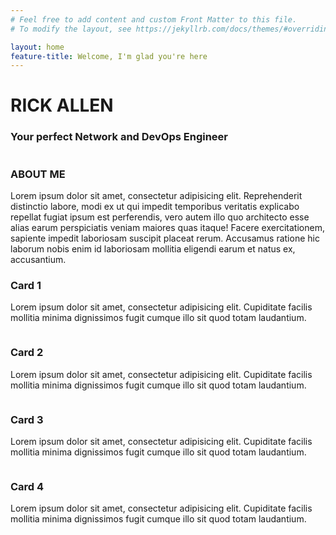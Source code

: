 ```yaml
---
# Feel free to add content and custom Front Matter to this file.
# To modify the layout, see https://jekyllrb.com/docs/themes/#overriding-theme-defaults

layout: home
feature-title: Welcome, I'm glad you're here
---
```


<div id="section-a">
  <div id="hero-container">
    <div id="hero-picture"></div>
    <div id="hero-text">
      <h1>RICK ALLEN</h1>
      <h3>Your perfect Network and DevOps Engineer</h3>
    </div>
  </div>
  <div id="portrait-container">
    <div id="portrait">
      <img src="{{ site.baseurl }}/img/selfportrait-01.png" alt="">
    </div>
  </div>
  <div id="bio">
    <h3>ABOUT ME</h3>
    <p>Lorem ipsum dolor sit amet, consectetur adipisicing elit. Reprehenderit distinctio labore, modi ex ut qui impedit temporibus veritatis explicabo repellat fugiat ipsum est perferendis, vero autem illo quo architecto esse alias earum perspiciatis veniam maiores quas itaque! Facere exercitationem, sapiente impedit laboriosam suscipit placeat rerum. Accusamus ratione hic laborum nobis enim id laboriosam mollitia eligendi earum et natus ex, accusantium.</p>
  </div>
</div>
<div id="section-b">
  <div id="skill-cards">
    <div id="skill-card-1" class="skill">
      <div class="skill-picture">
      </div>
      <h3>Card 1</h3>
      <p>Lorem ipsum dolor sit amet, consectetur adipisicing elit. Cupiditate facilis mollitia minima dignissimos fugit cumque illo sit quod totam laudantium.</p>
    </div>
    <div id="skill-card-2" class="skill">
      <div class="skill-picture">
        <img src="{{ site.baseurl }}/img/banner-networking-01.jpg" alt="">
      </div>
      <h3>Card 2</h3>
      <p>Lorem ipsum dolor sit amet, consectetur adipisicing elit. Cupiditate facilis mollitia minima dignissimos fugit cumque illo sit quod totam laudantium.</p>
    </div>
    <div id="skill-card-3" class="skill">
      <div class="skill-picture">
        <img src="{{ site.baseurl }}/img/banner-networking-01.jpg" alt="">
      </div>
      <h3>Card 3</h3>
      <p>Lorem ipsum dolor sit amet, consectetur adipisicing elit. Cupiditate facilis mollitia minima dignissimos fugit cumque illo sit quod totam laudantium.</p>
    </div>
    <div id="skill-card-4" class="skill">
      <div class="skill-picture">
        <img src="{{ site.baseurl }}/img/banner-networking-01.jpg" alt="">
      </div>
      <h3>Card 4</h3>
      <p>Lorem ipsum dolor sit amet, consectetur adipisicing elit. Cupiditate facilis mollitia minima dignissimos fugit cumque illo sit quod totam laudantium.</p>
    </div>
  </div>
</div>
<div id="section-c">

</div>
